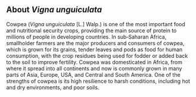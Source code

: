 About *Vigna unguiculata*
---------------------
Cowpea (*Vigna unguiculata* [L.] Walp.) is one of the most important food and nutritional security crops, providing the main source of protein to millions of people in developing countries. In sub‐Saharan Africa, smallholder farmers are the major producers and consumers of cowpea, which is grown for its grains, tender leaves and pods as food for human consumption, with the crop residues being used for fodder or added back to the soil to improve fertility. Cowpea was domesticated in Africa, from where it spread into all continents and now is commonly grown in many parts of Asia, Europe, USA, and Central and South America. One of the strengths of cowpea is its high resilience to harsh conditions, including hot and dry environments, and poor soils.

